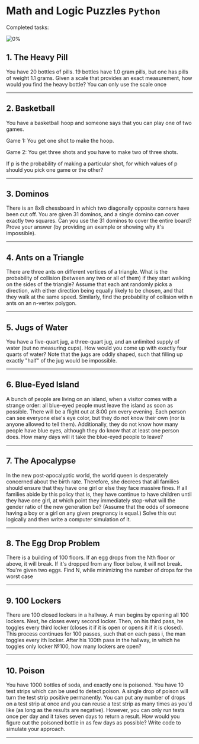 # Math and Logic Puzzles `Python`

Completed tasks:

![0%](https://progress-bar.dev/0)

## 1. The Heavy Pill

You have 20 bottles of pills. 19 bottles have 1.0 gram pills, but one has pills of weight 1.1 grams. Given a scale that provides an exact
measurement, how would you find the heavy bottle? You can only use the scale once

<hr/>

## 2. Basketball

You have a basketball hoop and someone says that you can play one of two games.

Game 1: You get one shot to make the hoop.

Game 2: You get three shots and you have to make two of three shots.

If p is the probability of making a particular shot, for which values of p should you pick one game or the other?

<hr/>

## 3. Dominos

There is an 8x8 chessboard in which two diagonally opposite corners have been cut off. You are given 31 dominos, and a single domino can
cover exactly two squares. Can you use the 31 dominos to cover the entire board? Prove your answer (by providing an example or showing why
it's impossible).

<hr/>

## 4. Ants on a Triangle

There are three ants on different vertices of a triangle. What is the probability of collision (between any two or all of them) if they
start walking on the sides of the triangle? Assume that each ant randomly picks a direction, with either direction being equally likely to
be chosen, and that they walk at the same speed. Similarly, find the probability of collision with n ants on an n-vertex polygon.

<hr/>

## 5. Jugs of Water

You have a five-quart jug, a three-quart jug, and an unlimited supply of water (but no measuring cups). How would you come up with exactly
four quarts of water? Note that the jugs are oddly shaped, such that filling up exactly "half" of the jug would be impossible.

<hr/>

## 6. Blue-Eyed Island

A bunch of people are living on an island, when a visitor comes with a strange order: all blue-eyed people must leave the island as soon as
possible. There will be a flight out at 8:00 pm every evening. Each person can see everyone else's eye color, but they do not know their
own (nor is anyone allowed to tell them). Additionally, they do not know how many people have blue eyes, although they do know that at least
one person does. How many days will it take the blue-eyed people to leave?

<hr/>

## 7. The Apocalypse

In the new post-apocalyptic world, the world queen is desperately concerned about the birth rate. Therefore, she decrees that all families
should ensure that they have one girl or else they face massive fines. If all families abide by this policy that is, they have continue to
have children until they have one girl, at which point they immediately stop-what will the gender ratio of the new generation be? (Assume
that the odds of someone having a boy or a girl on any given pregnancy is equal.) Solve this out logically and then write a computer
simulation of it.

<hr/>

## 8. The Egg Drop Problem

There is a building of 100 floors. If an egg drops from the Nth floor or above, it will break. If it's dropped from any floor below, it will
not break. You're given two eggs. Find N, while minimizing the number of drops for the worst case

<hr/>

## 9. 100 Lockers

There are 100 closed lockers in a hallway. A man begins by opening all 100 lockers. Next, he closes every second locker. Then, on his third
pass, he toggles every third locker (closes it if it is open or opens it if it is closed). This process continues for 100 passes, such that
on each pass i, the man toggles every ith locker. After his 100th pass in the hallway, in which he toggles only locker №100, how many
lockers are open?

<hr/>
 
## 10. Poison

You have 1000 bottles of soda, and exactly one is poisoned. You have 10 test strips which
can be used to detect poison. A single drop of poison will turn the test strip positive permanently.
You can put any number of drops on a test strip at once and you can reuse a test strip as many times
as you'd like (as long as the results are negative). However, you can only run tests once per day and
it takes seven days to return a result. How would you figure out the poisoned bottle in as few days
as possible? Write code to simulate your approach.

<hr/>

